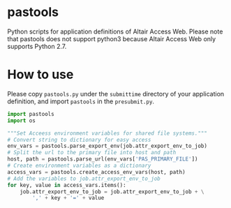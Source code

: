 # pastools
Python scripts for application definitions of Altair Access Web.
Please note that pastools does not support python3 because Altair Access Web only supports Python 2.7.

# How to use
Please copy `pastools.py` under the `submittime` directory of your application definition, and import `pastools` in the `presubmit.py`.

```python
import pastools
import os

"""Set Acceess environment variables for shared file systems."""
# Convert string to dictionary for easy access
env_vars = pastools.parse_export_env(job.attr_export_env_to_job)
# Split the url to the primary file into host and path
host, path = pastools.parse_url(env_vars['PAS_PRIMARY_FILE'])
# Create environment variables as a dictionary
access_vars = pastools.create_access_env_vars(host, path)
# Add the variables to job.attr_export_env_to_job
for key, value in access_vars.items():
    job.attr_export_env_to_job = job.attr_export_env_to_job + \
        ',' + key + '=' + value
```